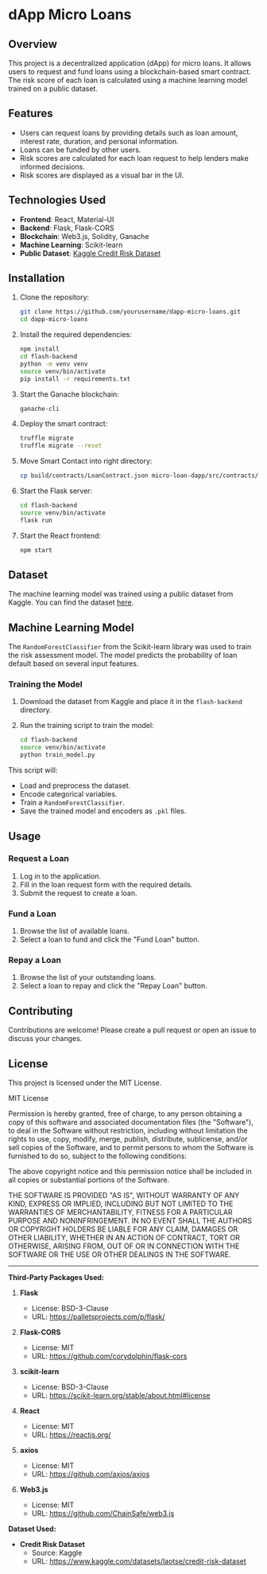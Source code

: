 # dApp Micro Loans

## Overview

This project is a decentralized application (dApp) for micro loans. It allows users to request and fund loans using a blockchain-based smart contract. The risk score of each loan is calculated using a machine learning model trained on a public dataset.

## Features

- Users can request loans by providing details such as loan amount, interest rate, duration, and personal information.
- Loans can be funded by other users.
- Risk scores are calculated for each loan request to help lenders make informed decisions.
- Risk scores are displayed as a visual bar in the UI.

## Technologies Used

- **Frontend**: React, Material-UI
- **Backend**: Flask, Flask-CORS
- **Blockchain**: Web3.js, Solidity, Ganache
- **Machine Learning**: Scikit-learn
- **Public Dataset**: [Kaggle Credit Risk Dataset](https://www.kaggle.com/datasets/laotse/credit-risk-dataset)

## Installation

1. Clone the repository:

    ```sh
    git clone https://github.com/yourusername/dapp-micro-loans.git
    cd dapp-micro-loans
    ```

2. Install the required dependencies:

    ```sh
    npm install
    cd flash-backend
    python -m venv venv
    source venv/bin/activate
    pip install -r requirements.txt
    ```

3. Start the Ganache blockchain:

    ```sh
    ganache-cli
    ```

4. Deploy the smart contract:

    ```sh
    truffle migrate
    truffle migrate --reset
    ```

5. Move Smart Contact into right directory:

    ```sh
    cp build/contracts/LoanContract.json micro-loan-dapp/src/contracts/
    ```

6. Start the Flask server:

    ```sh
    cd flash-backend
    source venv/bin/activate
    flask run 
    ```

7. Start the React frontend:

    ```sh
    npm start
    ```

## Dataset

The machine learning model was trained using a public dataset from Kaggle. You can find the dataset [here](https://www.kaggle.com/datasets/laotse/credit-risk-dataset).

## Machine Learning Model

The `RandomForestClassifier` from the Scikit-learn library was used to train the risk assessment model. The model predicts the probability of loan default based on several input features.

### Training the Model

1. Download the dataset from Kaggle and place it in the `flash-backend` directory.
2. Run the training script to train the model:

    ```sh
    cd flash-backend
    source venv/bin/activate
    python train_model.py
    ```

This script will:
- Load and preprocess the dataset.
- Encode categorical variables.
- Train a `RandomForestClassifier`.
- Save the trained model and encoders as `.pkl` files.

## Usage

### Request a Loan

1. Log in to the application.
2. Fill in the loan request form with the required details.
3. Submit the request to create a loan.

### Fund a Loan

1. Browse the list of available loans.
2. Select a loan to fund and click the "Fund Loan" button.

### Repay a Loan

1. Browse the list of your outstanding loans.
2. Select a loan to repay and click the "Repay Loan" button.

## Contributing

Contributions are welcome! Please create a pull request or open an issue to discuss your changes.

## License

This project is licensed under the MIT License.

MIT License

Permission is hereby granted, free of charge, to any person obtaining a copy
of this software and associated documentation files (the "Software"), to deal
in the Software without restriction, including without limitation the rights
to use, copy, modify, merge, publish, distribute, sublicense, and/or sell
copies of the Software, and to permit persons to whom the Software is
furnished to do so, subject to the following conditions:

The above copyright notice and this permission notice shall be included in all
copies or substantial portions of the Software.

THE SOFTWARE IS PROVIDED "AS IS", WITHOUT WARRANTY OF ANY KIND, EXPRESS OR
IMPLIED, INCLUDING BUT NOT LIMITED TO THE WARRANTIES OF MERCHANTABILITY,
FITNESS FOR A PARTICULAR PURPOSE AND NONINFRINGEMENT. IN NO EVENT SHALL THE
AUTHORS OR COPYRIGHT HOLDERS BE LIABLE FOR ANY CLAIM, DAMAGES OR OTHER
LIABILITY, WHETHER IN AN ACTION OF CONTRACT, TORT OR OTHERWISE, ARISING FROM,
OUT OF OR IN CONNECTION WITH THE SOFTWARE OR THE USE OR OTHER DEALINGS IN THE
SOFTWARE.

---

**Third-Party Packages Used:**

1. **Flask**
   - License: BSD-3-Clause
   - URL: https://palletsprojects.com/p/flask/

2. **Flask-CORS**
   - License: MIT
   - URL: https://github.com/corydolphin/flask-cors

3. **scikit-learn**
   - License: BSD-3-Clause
   - URL: https://scikit-learn.org/stable/about.html#license

4. **React**
   - License: MIT
   - URL: https://reactjs.org/

5. **axios**
   - License: MIT
   - URL: https://github.com/axios/axios

6. **Web3.js**
   - License: MIT
   - URL: https://github.com/ChainSafe/web3.js

**Dataset Used:**

- **Credit Risk Dataset**
  - Source: Kaggle
  - URL: https://www.kaggle.com/datasets/laotse/credit-risk-dataset
